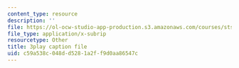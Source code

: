 ```yaml
---
content_type: resource
description: ''
file: https://ol-ocw-studio-app-production.s3.amazonaws.com/courses/sts-050-the-history-of-mit-spring-2011/c59a538c048dd5281a2ff9d0aa86547c_YKT-vSm4Nxw.srt
file_type: application/x-subrip
resourcetype: Other
title: 3play caption file
uid: c59a538c-048d-d528-1a2f-f9d0aa86547c
---
```

